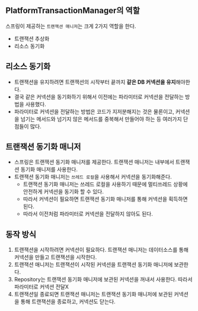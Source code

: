 ## ****PlatformTransactionManager의 역할****
스프링이 제공하는 `트랜잭션 매니저`는 크게 2가지 역할을 한다.
- 트랜잭션 추상화
- 리소스 동기화
## 리소스 동기화
- 트랜잭션을 유지하려면 트랜잭션의 시작부터 끝까지 **같은 DB 커넥션을 유지**해야한다.
- 결국 같은 커넥션을 동기화하기 위해서 이전에는 파라미터로 커넥션을 전달하는 방법을 사용했다.
- 파라미터로 커넥션을 전달하는 방법은 코드가 지저분해지는 것은 물론이고, 커넥션을 넘기는 메서드와 넘기지 않은 메서드를 중복해서 만들어야 하는 등 여러가지 단점들이 많다.

## 트랜잭션 동기화 매니저

- 스프링은 트랜잭션 동기화 매니저를 제공한다. 트랜잭션 매니저는 내부에서 트랜잭션 동기화 매니저를 사용한다.
- 트랜잭션 동기화 매니저는 `쓰레드 로컬`을 사용해서 커넥션을 동기화해준다.
    - 트랜잭션 동기화 매니저는 쓰레드 로컬을 사용하기 때문에 멀티쓰레드 상황에 안전하게 커넥션을 동기화 할 수 있다.
    - 따라서 커넥션이 필요하면 트랜잭션 동기화 매니저를 통해 커넥션을 획득하면 된다.
    - 따라서 이전처럼 파라미터로 커넥션을 전달하지 않아도 된다.

## 동작 방식

1. 트랜잭션을 시작하려면 커넥션이 필요하다. 트랜잭션 매니저는 데이터소스를 통해 커넥션을 만들고 트랜잭션을 시작한다.
2. 트랜잭션 매니저는 트랜잭션이 시작된 커넥션을 트랜잭션 동기화 매니저에 보관한다.
3. Repository는 트랜잭션 동기화 매니저에 보관된 커넥션을 꺼내서 사용한다. 따라서 파라미터로 커넥션 전달X
4. 트랜잭션일 종료되면 트랜잭션 매니저는 트랜잭션 동기화 매니저에 보관된 커넥션을 통해 트랜잭션을 종료하고, 커넥션도 닫는다.